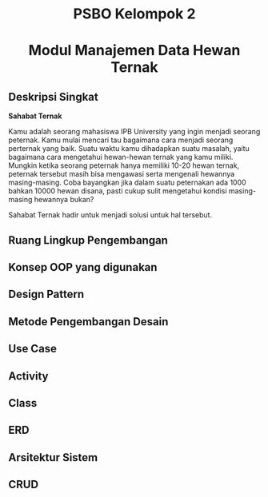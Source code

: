 <h1 align="center"> PSBO Kelompok 2
  <h1 align="center"> Modul Manajemen Data Hewan Ternak

## Deskripsi Singkat
    
**Sahabat Ternak**
    
Kamu adalah seorang mahasiswa IPB University yang ingin menjadi seorang peternak. Kamu mulai mencari tau bagaimana cara menjadi seorang perternak yang baik. Suatu waktu kamu dihadapkan suatu masalah, yaitu bagaimana cara mengetahui hewan-hewan ternak yang kamu miliki. Mungkin ketika seorang peternak hanya memiliki 10-20 hewan ternak, peternak tersebut masih bisa mengawasi serta mengenali hewannya masing-masing. Coba bayangkan jika dalam suatu peternakan ada 1000 bahkan 10000 hewan disana, pasti cukup sulit mengetahui kondisi masing-masing hewannya bukan?
    
Sahabat Ternak hadir untuk menjadi solusi untuk hal tersebut. 
## Ruang Lingkup Pengembangan
## Konsep OOP yang digunakan
## Design Pattern
## Metode Pengembangan Desain

## Use Case
## Activity
## Class
## ERD
## Arsitektur Sistem
## CRUD
